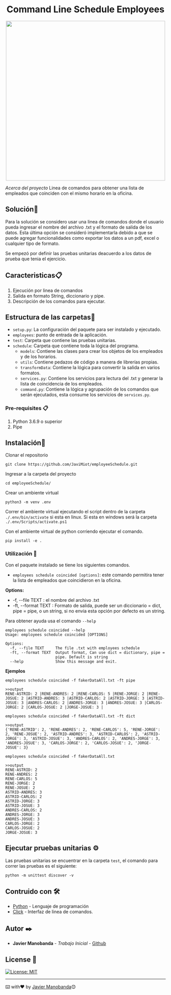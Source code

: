 
<div  align="center">
	<h1  style="text-align: center">Command Line Schedule Employees</h1>
</div>

<div align="center" >
	<img width="500" src=""/>
</div>

_Acerca del proyecto_
Linea de comandos para obtener una lista de empleados que coinciden con el mismo horario en la oficina.

## Solución🚀
Para la solución se considero usar una linea de comandos donde el usuario pueda ingresar el nombre del archivo .txt y  el formato de salida de los datos. Esta última opción se consideró implementarla debido a que se puede agregar funcionalidades como exportar los datos a un pdf, excel o cualquier tipo de formato.

Se empezó por definir las pruebas unitarias deacuerdo a los datos de prueba que tenia el ejercicio.


## Caracteristicas📋
1. Ejecución por linea de comandos
2. Salida en formato String, diccionario y pipe.
3. Descripción de los comandos para ejecutar.

## Estructura de las carpetas📁
- `setup.py`: La configuración del paquete para ser instalado y ejecutado.
- `employees`: punto de entrada de la aplicación.
- `test`: Carpeta que contiene las pruebas unitarias.
- `schedule`: Carpeta que contiene toda la lógica del programa.
  - `models`: Contiene las clases para crear los objetos de los empleados y de los horarios.
  - `utils`: Contiene pedazos de código a manera de librerías propias.
  - `transformData`: Contiene la lógica para convertir la salida en varios formatos.
  - `services.py`: Contiene los servicios para lectura del .txt y generar la lista de coincidencia de los empleados.
  - `command.py`: Contiene la lógica y agrupación de los comandos que serán ejecutados, esta consume los servicios de `services.py`.

### Pre-requisites 📋

1. Python 3.6.9 o superior
2. Pipe

## Instalación🚀

Clonar el repositorio
```shell
git clone https://github.com/JaviMiot/employeeSchedule.git
```
Ingresar a la carpeta del proyecto
```shell
cd employeeSchedule/
```

Crear un ambiente virtual
```shell
python3 -m venv .env
```

Correr el ambiente virtual ejecutando el script dentro de la carpeta `./.env/bin/activate` si esta en linux. Si esta en windows será la carpeta `./.env/Scripts/activate.ps1`

Con el ambiente virtual de python corriendo ejecutar el comando.
```shell
pip install -e .
```

### Utilización 🔧

Con el paquete instalado se tiene los siguientes comandos.
- `employees schedule coincided [options]`: este comando permitira tener la lista de empleados que coincidieron en la oficina.

__Options:__
  - -f, --file TEXT : el nombre del archivo .txt
  - -ft, --format TEXT : Formato de salida, puede ser un diccionario = dict, pipe = pipe, o un string, si no envia esta opción por defecto es un string.

Para obtener ayuda usa el comando `--help`
```shell
employees schedule coincided --help
Usage: employees schedule coincided [OPTIONS]

Options:
  -f, --file TEXT     The file .txt with employees schedule
  -ft, --format TEXT  Output format, Can use dict = dictionary, pipe =
                      pipe. Default is string
  --help              Show this message and exit.
```

__Ejemplos__

```shell
employees schedule coincided -f fakerDataAll.txt -ft pipe

>>output
RENE-ASTRID: 2 |RENE-ANDRES: 2 |RENE-CARLOS: 5 |RENE-JORGE: 2 |RENE-JOSUE: 2 |ASTRID-ANDRES: 3 |ASTRID-CARLOS: 2 |ASTRID-JORGE: 3 |ASTRID-JOSUE: 3 |ANDRES-CARLOS: 2 |ANDRES-JORGE: 3 |ANDRES-JOSUE: 3 |CARLOS-JORGE: 2 |CARLOS-JOSUE: 2 |JORGE-JOSUE: 3 |
```

```shell
employees schedule coincided -f fakerDataAll.txt -ft dict

>>output
{'RENE-ASTRID': 2, 'RENE-ANDRES': 2, 'RENE-CARLOS': 5, 'RENE-JORGE': 2, 'RENE-JOSUE': 2, 'ASTRID-ANDRES': 3, 'ASTRID-CARLOS': 2, 'ASTRID-JORGE': 3, 'ASTRID-JOSUE': 3, 'ANDRES-CARLOS': 2, 'ANDRES-JORGE': 3, 'ANDRES-JOSUE': 3, 'CARLOS-JORGE': 2, 'CARLOS-JOSUE': 2, 'JORGE-JOSUE': 3}
```

```shell
employees schedule coincided -f fakerDataAll.txt

>>output
RENE-ASTRID: 2
RENE-ANDRES: 2
RENE-CARLOS: 5
RENE-JORGE: 2
RENE-JOSUE: 2
ASTRID-ANDRES: 3
ASTRID-CARLOS: 2
ASTRID-JORGE: 3
ASTRID-JOSUE: 3
ANDRES-CARLOS: 2
ANDRES-JORGE: 3
ANDRES-JOSUE: 3
CARLOS-JORGE: 2
CARLOS-JOSUE: 2
JORGE-JOSUE: 3
```

## Ejecutar pruebas unitarias ⚙️

Las pruebas unitarias se encuentrar en la carpeta `test`, el comando para correr las pruebas es el siguiente:
```shell
python -m unittest discover -v
```


## Contruido con 🛠️


* [Python](https://www.python.org/) - Lenguaje de programación
* [Click](https://click.palletsprojects.com/en/8.0.x/) - Interfaz de linea de comandos.


## Autor ✒️

* **Javier Manobanda** - *Trabajo Inicial* - [Github](https://github.com/JaviMiot)


## License 📄
[![License: MIT](https://img.shields.io/badge/License-MIT-yellow.svg)](https://opensource.org/licenses/MIT)

---
⌨️ with❤️ by [Javier Manobanda](https://github.com/JaviMiot)😊